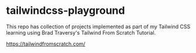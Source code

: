 # tailwindcss-playground

This repo has collection of projects implemented as part of my Tailwind CSS learning using Brad Traversy's Tailwind From Scratch Tutorial.

https://tailwindfromscratch.com/
